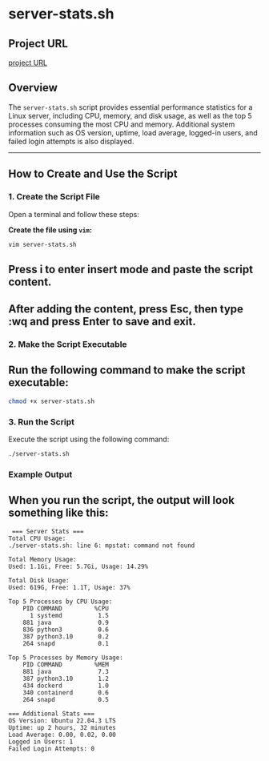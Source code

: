 # server-stats.sh

## Project URL  
[project URL](https://roadmap.sh/projects/server-stats) 


## Overview  

The `server-stats.sh` script provides essential performance statistics for a Linux server, including CPU, memory, and disk usage, as well as the top 5 processes consuming the most CPU and memory. Additional system information such as OS version, uptime, load average, logged-in users, and failed login attempts is also displayed.

---

## How to Create and Use the Script  

### 1. Create the Script File  
Open a terminal and follow these steps:  

**Create the file using `vim`:**  
   ```bash
   vim server-stats.sh
   ```
## Press i to enter insert mode and paste the script content.
## After adding the content, press Esc, then type :wq and press Enter to save and exit.

### 2. Make the Script Executable
## Run the following command to make the script executable:

```bash
chmod +x server-stats.sh
```
### 3. Run the Script
Execute the script using the following command:

```bash
./server-stats.sh
```
### Example Output
## When you run the script, the output will look something like this:

```
 === Server Stats ===
Total CPU Usage:
./server-stats.sh: line 6: mpstat: command not found

Total Memory Usage:
Used: 1.1Gi, Free: 5.7Gi, Usage: 14.29%

Total Disk Usage:
Used: 619G, Free: 1.1T, Usage: 37%

Top 5 Processes by CPU Usage:
    PID COMMAND         %CPU
      1 systemd          1.5
    881 java             0.9
    836 python3          0.6
    387 python3.10       0.2
    264 snapd            0.1

Top 5 Processes by Memory Usage:
    PID COMMAND         %MEM
    881 java             7.3
    387 python3.10       1.2
    434 dockerd          1.0
    340 containerd       0.6
    264 snapd            0.5

=== Additional Stats ===
OS Version: Ubuntu 22.04.3 LTS
Uptime: up 2 hours, 32 minutes
Load Average: 0.00, 0.02, 0.00
Logged in Users: 1
Failed Login Attempts: 0
```
